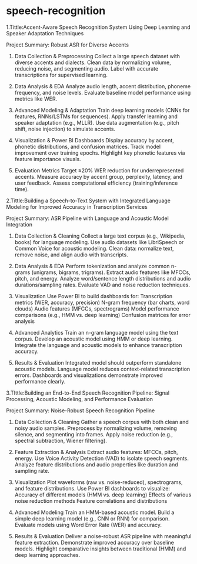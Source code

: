 # speech-recognition
1.Tittle:Accent-Aware Speech Recognition System Using Deep Learning and Speaker Adaptation Techniques

Project Summary: Robust ASR for Diverse Accents
1. Data Collection & Preprocessing
Collect a large speech dataset with diverse accents and dialects.
Clean data by normalizing volume, reducing noise, and segmenting audio.
Label with accurate transcriptions for supervised learning.

2. Data Analysis & EDA
Analyze audio length, accent distribution, phoneme frequency, and noise levels.
Evaluate baseline model performance using metrics like WER.

3. Advanced Modeling & Adaptation
Train deep learning models (CNNs for features, RNNs/LSTMs for sequences).
Apply transfer learning and speaker adaptation (e.g., MLLR).
Use data augmentation (e.g., pitch shift, noise injection) to simulate accents.

4. Visualization & Power BI Dashboards
Display accuracy by accent, phonetic distributions, and confusion matrices.
Track model improvement over training epochs.
Highlight key phonetic features via feature importance visuals.

5. Evaluation Metrics
Target ≥20% WER reduction for underrepresented accents.
Measure accuracy by accent group, perplexity, latency, and user feedback.
Assess computational efficiency (training/inference time).

2.Tittle:Building a Speech-to-Text System with Integrated Language Modeling for Improved Accuracy in Transcription Services

Project Summary: ASR Pipeline with Language and Acoustic Model Integration

1. Data Collection & Cleaning
Collect a large text corpus (e.g., Wikipedia, books) for language modeling.
Use audio datasets like LibriSpeech or Common Voice for acoustic modeling.
Clean data: normalize text, remove noise, and align audio with transcripts.

2. Data Analysis & EDA
Perform tokenization and analyze common n-grams (unigrams, bigrams, trigrams).
Extract audio features like MFCCs, pitch, and energy.
Analyze word/sentence length distributions and audio durations/sampling rates.
Evaluate VAD and noise reduction techniques.

3. Visualization
Use Power BI to build dashboards for:
Transcription metrics (WER, accuracy, precision)
N-gram frequency (bar charts, word clouds)
Audio features (MFCCs, spectrograms)
Model performance comparisons (e.g., HMM vs. deep learning)
Confusion matrices for error analysis

4. Advanced Analytics
Train an n-gram language model using the text corpus.
Develop an acoustic model using HMM or deep learning.
Integrate the language and acoustic models to enhance transcription accuracy.

5. Results & Evaluation
Integrated model should outperform standalone acoustic models.
Language model reduces context-related transcription errors.
Dashboards and visualizations demonstrate improved performance clearly.

3.TIttle:Building an End-to-End Speech Recognition Pipeline: Signal Processing, Acoustic Modeling, and Performance Evaluation

Project Summary: Noise-Robust Speech Recognition Pipeline

1. Data Collection & Cleaning
Gather a speech corpus with both clean and noisy audio samples.
Preprocess by normalizing volume, removing silence, and segmenting into frames.
Apply noise reduction (e.g., spectral subtraction, Wiener filtering).

2. Feature Extraction & Analysis
Extract audio features: MFCCs, pitch, energy.
Use Voice Activity Detection (VAD) to isolate speech segments.
Analyze feature distributions and audio properties like duration and sampling rate.

3. Visualization
Plot waveforms (raw vs. noise-reduced), spectrograms, and feature distributions.
Use Power BI dashboards to visualize:
Accuracy of different models (HMM vs. deep learning)
Effects of various noise reduction methods
Feature correlations and distributions

4. Advanced Modeling
Train an HMM-based acoustic model.
Build a simple deep learning model (e.g., CNN or RNN) for comparison.
Evaluate models using Word Error Rate (WER) and accuracy.

5. Results & Evaluation
Deliver a noise-robust ASR pipeline with meaningful feature extraction.
Demonstrate improved accuracy over baseline models.
Highlight comparative insights between traditional (HMM) and deep learning approaches.

